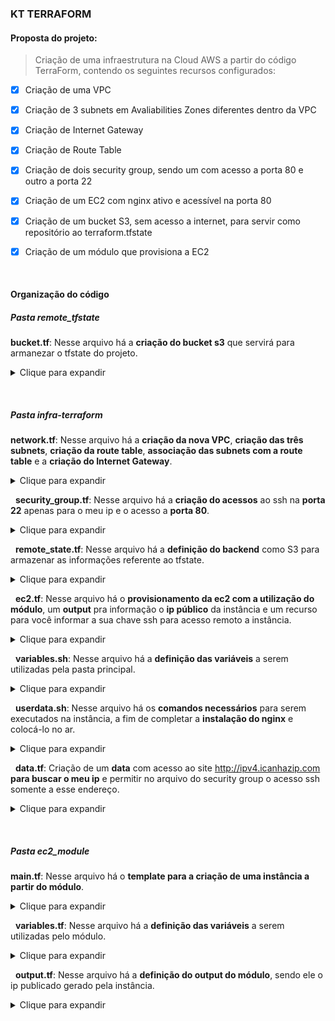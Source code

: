 ### KT TERRAFORM

#### Proposta do projeto:
> Criação de uma infraestrutura na Cloud AWS a partir do código TerraForm, contendo os seguintes recursos configurados:
-[x] Criação de uma VPC
-[x] Criação de 3 subnets em Avaliabilities Zones diferentes dentro da VPC
-[x] Criação de Internet Gateway
-[x] Criação de Route Table
-[x] Criação de dois security group, sendo um com acesso a porta 80 e outro a porta 22
-[x] Criação de um EC2 com nginx ativo e acessível na porta 80
-[x] Criação de um bucket S3, sem acesso a internet, para servir como repositório ao terraform.tfstate
-[x] Criação de um módulo que provisiona a EC2


&nbsp;
#### Organização do código

##### **Pasta remote_tfstate**
**bucket.tf**: Nesse arquivo há a **criação do bucket s3** que servirá para armanezar o tfstate do projeto.
<details><summary>Clique para expandir</summary>

```

provider "aws" {
  version = "~> 3.0"
  region  = "sa-east-1"
}

data "aws_caller_identity" "current" {}

resource "aws_s3_bucket" "remotestate" {
  bucket = "tfstate-${data.aws_caller_identity.current.account_id}"

  tags = {
    Name        = "Remote State"
    Environment = "Dev"
  }

  versioning {
    enabled = true
  }
}

resource "aws_s3_bucket_public_access_block" "block_public_acess" {
  bucket = aws_s3_bucket.remotestate.id

  block_public_acls   = true
  block_public_policy = true
}

output "remote_state_bucket" {
  value = aws_s3_bucket.remotestate.bucket
}

output "remote_state_bucket_arn" {
  value = aws_s3_bucket.remotestate.arn
}

```
</details>


&nbsp;
##### Pasta infra-terraform
**network.tf**: Nesse arquivo há a **criação da nova VPC**, **criação das três subnets**, **criação da route table**, **associação das subnets com a route table** e a **criação do Internet Gateway**.


<details><summary>Clique para expandir</summary>

```
resource "aws_vpc" "main" {
  cidr_block = "10.0.0.0/16"
  tags = {
    Name = "Nova VPC"
  }
}


resource "aws_route_table" "main_RT" {
  vpc_id = aws_vpc.main.id
  route = [
    {
      carrier_gateway_id         = ""
      cidr_block                 = "0.0.0.0/0"
      destination_prefix_list_id = ""
      egress_only_gateway_id     = ""
      gateway_id                 = aws_internet_gateway.igw.id
      instance_id                = ""
      ipv6_cidr_block            = ""
      local_gateway_id           = ""
      nat_gateway_id             = ""
      network_interface_id       = ""
      transit_gateway_id         = ""
      vpc_endpoint_id            = ""
      vpc_peering_connection_id  = ""
    }
  ]
  tags = {
    Name = "Main Route table"
  }
}

resource "aws_subnet" "subnet1" {
  vpc_id            = aws_vpc.main.id
  cidr_block        = "10.0.1.0/24"
  availability_zone = "sa-east-1a"

  tags = {
    Name = "subnet1"
  }
}

resource "aws_route_table_association" "subnet1_association" {
  subnet_id      = aws_subnet.subnet1.id
  route_table_id = aws_route_table.main_RT.id
}

resource "aws_subnet" "subnet2" {
  vpc_id            = aws_vpc.main.id
  cidr_block        = "10.0.2.0/24"
  availability_zone = "sa-east-1b"

  tags = {
    Name = "subnet 2"
  }
}

resource "aws_route_table_association" "subnet2_association" {
  subnet_id      = aws_subnet.subnet2.id
  route_table_id = aws_route_table.main_RT.id
}

resource "aws_subnet" "subnet3" {
  vpc_id            = aws_vpc.main.id
  cidr_block        = "10.0.3.0/24"
  availability_zone = "sa-east-1c"

  tags = {
    Name = "subnet 3"
  }
}

resource "aws_route_table_association" "subnet3_association" {
  subnet_id      = aws_subnet.subnet3.id
  route_table_id = aws_route_table.main_RT.id
}

resource "aws_internet_gateway" "igw" {
  vpc_id = aws_vpc.main.id
  tags = {
    Name = "Internet gateway"
  }
}
```
</p>
</details>


&nbsp;
**security_group.tf**: Nesse arquivo há a **criação do acessos** ao ssh na **porta 22** apenas para o meu ip e o acesso a **porta 80**.
<details><summary>Clique para expandir</summary>

```
resource "aws_security_group" "acesso-ssh" {
  name        = "acesso-ssh"
  description = "acesso-ssh"
  vpc_id      = aws_vpc.main.id

  ingress {
    description = "TLS from VPC"
    from_port   = 22
    to_port     = 22
    protocol    = "tcp"
    cidr_blocks = ["${chomp(data.http.myip.body)}/32"]
    #ipv6_cidr_blocks = [aws_vpc.main.ipv6_cidr_block]
  }

  egress = [
    {
      from_port        = 0
      to_port          = 0
      protocol         = "-1"
      cidr_blocks      = ["0.0.0.0/0"]
      ipv6_cidr_blocks = [],
      prefix_list_ids  = null,
      security_groups : null,
      self : null,
      description : "Libera dados da rede interna"
    }
  ]
}

resource "aws_security_group" "acesso-porta80" {
  name        = "acesso-porta80"
  description = "Acesso a porta HTTP"
  vpc_id      = aws_vpc.main.id

  ingress {
    description = "HTTP from VPC"
    from_port   = 80
    to_port     = 80
    protocol    = "tcp"
    cidr_blocks = ["0.0.0.0/0"]
    #ipv6_cidr_blocks = [aws_vpc.main.ipv6_cidr_block]
  }

  egress = [
    {
      from_port        = 0
      to_port          = 0
      protocol         = "-1"
      cidr_blocks      = ["0.0.0.0/0"]
      ipv6_cidr_blocks = [],
      prefix_list_ids  = null,
      security_groups : null,
      self : null,
      description : "Libera dados da rede interna"
    }
  ]
}
```
</p>
</details>


&nbsp;
**remote_state.tf**: Nesse arquivo há a **definição do backend** como S3 para armazenar as informações referente ao tfstate.
<details><summary>Clique para expandir</summary>

```
terraform {
  backend "s3" {
    bucket = "tfstate-979937110395"
    key    = "state/terraform.tfstate"
    region = "sa-east-1"
  }
}
```
</p>
</details>


&nbsp;
**ec2.tf**: Nesse arquivo há o **provisionamento da ec2 com a utilização do módulo**, um **output** pra informação o **ip público** da instância e um recurso para você informar a sua chave ssh para acesso remoto a instância.

<details><summary>Clique para expandir</summary>

```
provider "aws" {
  version = "~> 3.0"
  region  = "sa-east-1"
}

resource "aws_key_pair" "julio-key2" {
  key_name   = "julio-key2"
  public_key = file("C:/Users/Julio Leite/.ssh/id_rsa.pub")
}

module "instancia_ec2" {
  source                      = "./ec2_module"
  amis                         = var.amis
  instance_type               = var.instance_type
  key_name                    = aws_key_pair.julio-key2.key_name
  associate_public_ip_address = true
  vpc_security_group_ids      = ["${aws_security_group.acesso-ssh.id}", "${aws_security_group.acesso-porta80.id}"]
  subnet_id                   = aws_subnet.subnet1.id
  user_data                   = file("userdata.sh")

  tags = {
    Terraform   = "true"
    Environment = "dev"
  }
}

output "public_ip" {
  value       = module.instancia_ec2.public_ip
  description = "Mostra o IP publico da maquina criada."
  depends_on = [module.instancia_ec2]
}
```
</p>
</details>


&nbsp;
**variables.sh**: Nesse arquivo há a **definição das variáveis** a serem utilizadas pela pasta principal.

<details><summary>Clique para expandir</summary>

```
variable "instance_type" {
  type    = string
  default = "t2.micro"
}

variable "amis" {
  type = string
  default = "ami-07b5a89195c6932c8"
}

variable "key_name" {
  type    = string
  default = "julio-key2"
}
```
</p>
</details>


&nbsp;
**userdata.sh**: Nesse arquivo há os **comandos necessários** para serem executados na instância, a fim de completar a **instalação do nginx** e colocá-lo no ar.

<details><summary>Clique para expandir</summary>

```
#!/bin/bash
sudo apt update -y
sudo apt install nginx -y 
sudo systemctl enable nginx
echo "<h1>Deployed via Terraform</h1>" | sudo tee /var/www/html/index.nginx-debian.html
sudo systemctl start nginx
```
</p>
</details>


&nbsp;
**data.tf**: Criação de um **data** com acesso ao site http://ipv4.icanhazip.com **para buscar o meu ip** e permitir no arquivo do security group o acesso ssh somente a esse endereço.

<details><summary>Clique para expandir</summary>

```
data "http" "myip" {
  url = "http://ipv4.icanhazip.com" # outra opção "https://ifconfig.me"
}
```
</p>
</details>


&nbsp;
##### Pasta ec2_module
**main.tf**: Nesse arquivo há o **template para a criação de uma instância a partir do módulo**.

<details><summary>Clique para expandir</summary>

```
resource "aws_instance" "this" {
    ami  = var.amis
    instance_type = var.instance_type
    key_name = var.key_name
    associate_public_ip_address = var.associate_public_ip_address
    vpc_security_group_ids = var.vpc_security_group_ids
    subnet_id = var.subnet_id
    user_data = var.user_data
}
```
</p>
</details>


&nbsp;
**variables.tf**: Nesse arquivo há a **definição das variáveis** a serem utilizadas pelo módulo.

<details><summary>Clique para expandir</summary>

```

variable "instance_type" {
  type    = string
  default = "t2.micro"
}

variable "amis" {
  type = string
}

variable "key_name" {
  type    = string
}

variable "associate_public_ip_address"  {
    type  = bool
    default = true
}

variable "vpc_security_group_ids" {
    type  = list 
    default = [""]
}

variable "subnet_id" {
    type  = string
    default = null
}

variable "user_data" {
    type  = string
    default = ""
}

variable "tags" {
    type  = map(string)
    default = {
        Terraform = ""
        Environment = ""
    }
}
```
</p>
</details>


&nbsp;
**output.tf**: Nesse arquivo há a **definição do output do módulo**, sendo ele o ip publicado gerado pela instância.

<details><summary>Clique para expandir</summary>

```
output "public_ip" {
  value       = "${aws_instance.this.public_ip}"
  description = "Mostra o IP privados da maquina criada."
}
```
</p>
</details>

